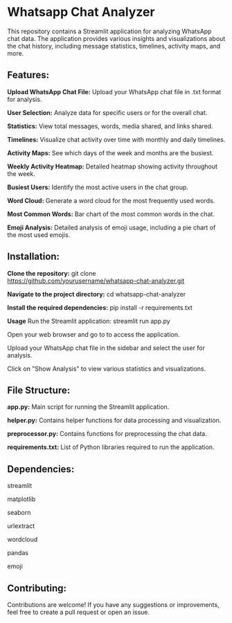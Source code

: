 # Whatsapp Chat Analyzer

This repository contains a Streamlit application for analyzing WhatsApp chat data. The application provides various insights and visualizations about the chat history, including message statistics, timelines, activity maps, and more.

## Features:

**Upload WhatsApp Chat File:** Upload your WhatsApp chat file in .txt format for analysis.

**User Selection:** Analyze data for specific users or for the overall chat.

**Statistics:** View total messages, words, media shared, and links shared.

**Timelines:** Visualize chat activity over time with monthly and daily timelines.

**Activity Maps:** See which days of the week and months are the busiest.

**Weekly Activity Heatmap:** Detailed heatmap showing activity throughout the week.

**Busiest Users:** Identify the most active users in the chat group.

**Word Cloud:** Generate a word cloud for the most frequently used words.

**Most Common Words:** Bar chart of the most common words in the chat.

**Emoji Analysis:** Detailed analysis of emoji usage, including a pie chart of the most used emojis.

## Installation:

**Clone the repository:**
git clone https://github.com/yourusername/whatsapp-chat-analyzer.git

**Navigate to the project directory:**
cd whatsapp-chat-analyzer


**Install the required dependencies:**
pip install -r requirements.txt


**Usage**
Run the Streamlit application:
streamlit run app.py


Open your web browser and go to  to access the application.


Upload your WhatsApp chat file in the sidebar and select the user for analysis.


Click on "Show Analysis" to view various statistics and visualizations.


## File Structure:

**app.py:** Main script for running the Streamlit application.

**helper.py:** Contains helper functions for data processing and visualization.

**preprocessor.py:** Contains functions for preprocessing the chat data.

**requirements.txt:** List of Python libraries required to run the application.


## Dependencies:

streamlit

matplotlib

seaborn

urlextract

wordcloud

pandas

emoji


## Contributing:

Contributions are welcome! If you have any suggestions or improvements, feel free to create a pull request or open an issue.


